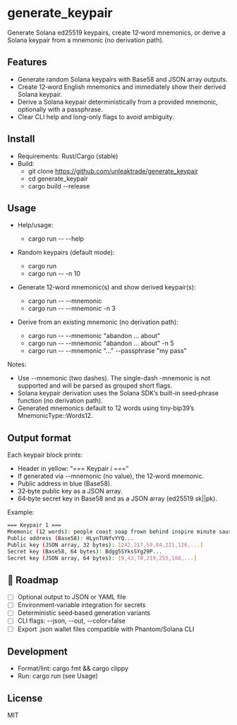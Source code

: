 # generate_keypair

Generate Solana ed25519 keypairs, create 12‑word mnemonics, or derive a Solana keypair from a mnemonic (no derivation path).

## Features

- Generate random Solana keypairs with Base58 and JSON array outputs.
- Create 12‑word English mnemonics and immediately show their derived Solana keypair.
- Derive a Solana keypair deterministically from a provided mnemonic, optionally with a passphrase.
- Clear CLI help and long-only flags to avoid ambiguity.

## Install

- Requirements: Rust/Cargo (stable)
- Build:
  - git clone <https://github.com/unleaktrade/generate_keypair>
  - cd generate_keypair
  - cargo build --release

## Usage

- Help/usage:
  - cargo run -- --help

- Random keypairs (default mode):
  - cargo run
  - cargo run -- -n 10

- Generate 12‑word mnemonic(s) and show derived keypair(s):
  - cargo run -- --mnemonic
  - cargo run -- --mnemonic -n 3

- Derive from an existing mnemonic (no derivation path):
  - cargo run -- --mnemonic "abandon ... about"
  - cargo run -- --mnemonic "abandon ... about" -n 5
  - cargo run -- --mnemonic "..." --passphrase "my pass"

Notes:

- Use --mnemonic (two dashes). The single-dash -mnemonic is not supported and will be parsed as grouped short flags.
- Solana keypair derivation uses the Solana SDK’s built-in seed‑phrase function (no derivation path).
- Generated mnemonics default to 12 words using tiny‑bip39’s MnemonicType::Words12.

## Output format

Each keypair block prints:

- Header in yellow: “=== Keypair i ===”
- If generated via --mnemonic (no value), the 12‑word mnemonic.
- Public address in blue (Base58).
- 32‑byte public key as a JSON array.
- 64‑byte secret key in Base58 and as a JSON array (ed25519 sk||pk).

Example:

```bash
=== Keypair 1 ===
Mnemonic (12 words): people coast soap frown behind inspire minute sausage toss crucial brain ramp
Public address (Base58): HLynTUNfvYYQ...
Public key (JSON array, 32 bytes): [242,217,59,84,221,126,...]
Secret key (Base58, 64 bytes): Bdgg5SYksSYg29P...
Secret key (JSON array, 64 bytes): [9,43,70,219,255,108,...]
```

## 🧭 Roadmap

- [ ] Optional output to JSON or YAML file
- [ ] Environment‑variable integration for secrets
- [ ] Deterministic seed‑based generation variants
- [ ] CLI flags: --json, --out, --color=false
- [ ] Export .json wallet files compatible with Phantom/Solana CLI

## Development

- Format/lint: cargo fmt && cargo clippy
- Run: cargo run (see Usage)

## License

MIT
